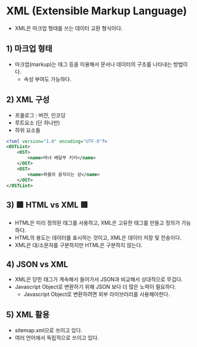 # XML (Extensible Markup Language)
- XML은 마크업 형태를 쓰는 데이터 교환 형식이다.

## 1) 마크업 형태
- 마크업(markup)는 태그 등을 이용해서 문서나 데이터의 구조를 나타내는 방법이다.
	- 속성 부여도 가능하다.

## 2)  XML 구성
- 프롤로그 : 버전, 인코딩
- 루트요소 (단 하나만)
- 하위 요소들
```xml
<?xml version="1.0" encoding="UTF-8"?>
<OSTList>
	<OST>
		<name>마녀 배달부 키키</name>
	</OST>
	<OST>
		<name>하울의 움직이는 성</name>
	</OST>
</OSTList>
```

## 3) 🟥 HTML vs XML 🟥
- HTML은 미리 정의된 태그를 사용하고, XML은 고유한 태그를 만들고 정의가 가능하다.
- HTML의 용도는 데이터를 표시하는 것이고, XML은 데이터 저장 및 전송이다.
- XML은 대/소문자를 구분하지만 HTML은 구분하지 않는다.

## 4) JSON vs XML
- XML은 닫힌 태그가 계속해서 들어가서 JSON과 비교해서 상대적으로 무겁다.
- Javascript Object로 변환하기 위해 JSON 보다 더 많은 노력이 필요하다.
	- Javascript Object로 변환하려면 외부 라이브러리를 사용해야한다.

## 5) XML 활용
- sitemap.xml으로 쓰이고 있다.
- 여러 언어에서 독립적으로 쓰이고 있다.